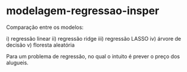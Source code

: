 # modelagem-regressao-insper

Comparação entre os modelos:

i) regressão linear
ii) regressão ridge
iii) regressão LASSO
iv) árvore de decisão
v) floresta aleatória

Para um problema de regressão, no qual o intuito é prever o preço dos alugueis.
